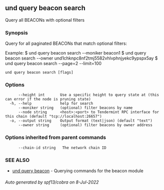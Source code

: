 ## und query beacon search

Query all BEACONs with optional filters

### Synopsis

Query for all paginated BEACONs that match optional filters:

Example:
$ und query beacon search --moniker beacon1
$ und query beacon search --owner und1chknpc8nf2tmj5582vhlvphnjyekc9ypspx5ay
$ und query beacon search --page=2 --limit=100

```
und query beacon search [flags]
```

### Options

```
      --height int       Use a specific height to query state at (this can error if the node is pruning state)
  -h, --help             help for search
      --moniker string   (optional) filter beacons by name
      --node string      <host>:<port> to Tendermint RPC interface for this chain (default "tcp://localhost:26657")
  -o, --output string    Output format (text|json) (default "text")
      --owner string     (optional) filter beacons by owner address
```

### Options inherited from parent commands

```
      --chain-id string   The network chain ID
```

### SEE ALSO

* [und query beacon](und_query_beacon.md)	 - Querying commands for the beacon module

###### Auto generated by spf13/cobra on 8-Jul-2022
